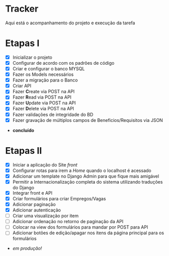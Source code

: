 # Tracker
Aqui está o acompanhamento do projeto e execução da tarefa

# Etapas I
- [x] Inicializar o projeto
- [x] Configurar de acordo com os padrões de código
- [x] Criar e configurar o banco MYSQL
- [x] Fazer os Models necessários
- [x] Fazer a migração para o Banco
- [x] Criar API
- [x] Fazer **C**reate via POST na API
- [x] Fazer **R**ead via POST na API
- [x] Fazer **U**pdate via POST na API
- [x] Fazer **D**elete via POST na API
- [x] Fazer validações de integridade do BD
- [x] Fazer gravação de múltiplos campos de Beneficios/Requisitos via JSON
- **concluído**

# Etapas II
- [x] Iniciar a aplicação do Site _front_
- [x] Configurar rotas para irem a _Home_ quando o localhost é acessado
- [x] Adicionar um template no Django Admin para que fique mais amigável
- [x] Permitir a Internacionalização completa do sistema utilizando traduções do Django
- [x] Integrar front e API
- [x] Criar formulários para criar Empregos/Vagas
- [x] Adicionar paginação
- [x] Adicionar autenticação
- [ ] Criar uma visualização por item
- [ ] Adicionar ordenação no retorno de paginação da API
- [ ] Colocar na view dos formulários para mandar por POST para API
- [ ] Adicionar botões de edição/apagar nos itens da página principal para os formulários
- _em produção!_
